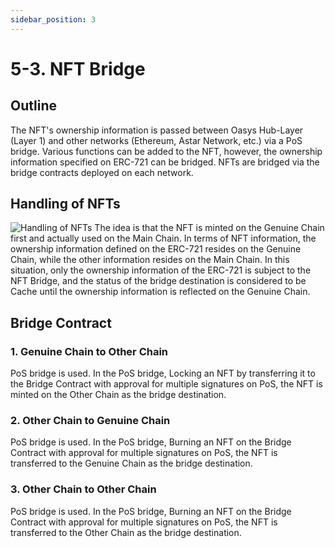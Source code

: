 ```yaml
---
sidebar_position: 3
---
```

# 5-3. NFT Bridge
## Outline
The NFT's ownership information is passed between Oasys Hub-Layer (Layer 1) and other networks (Ethereum, Astar Network, etc.) via a PoS bridge. Various functions can be added to the NFT, however, the ownership information specified on ERC-721 can be bridged. NFTs are bridged via the bridge contracts deployed on each network.
## Handling of NFTs
![Handling of NFTs](/img/docs/whitepaper/technologies/nft-handlings.png)
The idea is that the NFT is minted on the Genuine Chain first and actually used on the Main Chain. In terms of NFT information, the ownership information defined on the ERC-721 resides on the Genuine Chain, while the other information resides on the Main Chain. In this situation, only the ownership information of the ERC-721 is subject to the NFT Bridge, and the status of the bridge destination is considered to be Cache until the ownership information is reflected on the Genuine Chain.
## Bridge Contract
### 1. Genuine Chain to Other Chain
PoS bridge is used. In the PoS bridge, Locking an NFT by transferring it to the Bridge Contract with approval for multiple signatures on PoS, the NFT is minted on the Other Chain as the bridge destination.
### 2. Other Chain to Genuine Chain
PoS bridge is used. In the PoS bridge, Burning an NFT on the Bridge Contract with approval for multiple signatures on PoS, the NFT is transferred to the Genuine Chain as the bridge destination.
### 3. Other Chain to Other Chain
PoS bridge is used. In the PoS bridge, Burning an NFT on the Bridge Contract with approval for multiple signatures on PoS, the NFT is transferred to the Other Chain as the bridge destination.
